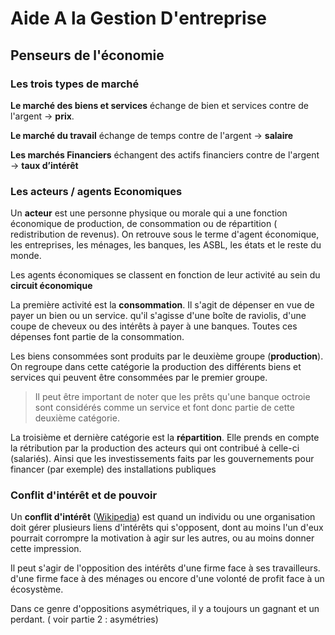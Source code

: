# Aide A la Gestion D'entreprise
## Penseurs de l'économie
### Les trois types de marché
**Le marché des biens et services** échange de bien et services contre de l'argent -> **prix**.

**Le marché du travail** échange de temps contre de l'argent -> **salaire**

**Les marchés Financiers** échangent des actifs financiers contre de l'argent -> **taux d’intérêt** 

### Les acteurs / agents Economiques

Un **acteur** est une personne physique ou morale qui a une fonction économique de production, de consommation ou de répartition ( redistribution de revenus). On retrouve sous le terme d'agent économique, les entreprises, les ménages, les banques, les ASBL, les états et le reste du monde.

Les agents économiques se classent en fonction de leur activité au sein du **circuit économique**

La première activité est la **consommation**. Il s'agit de dépenser en vue de payer un bien ou un service. qu'il s'agisse d'une boîte de raviolis, d'une coupe de cheveux ou des intérêts à payer à une banques. Toutes ces dépenses font partie de la consommation. 

Les biens consommées sont produits par le deuxième groupe (**production**). On regroupe dans cette catégorie la production des différents biens et services qui peuvent être consommées par le premier groupe.

> Il peut être important de noter que les prêts qu'une banque octroie sont considérés comme un service et font donc partie de cette deuxième catégorie.

La troisième et dernière catégorie est la **répartition**. Elle prends en compte la rétribution par la production des acteurs qui ont contribué à celle-ci (salariés). Ainsi que les investissements faits par les gouvernements pour financer (par exemple) des installations publiques 

### Conflit d'intérêt et de pouvoir

Un **conflit d'intérêt** ([Wikipedia](https://fr.wikipedia.org/wiki/Conflit_d%27int%C3%A9r%C3%AAts)) est quand un individu ou une organisation doit gérer plusieurs liens d'intérêts qui s'opposent, dont au moins l'un d'eux pourrait corrompre la motivation à agir sur les autres, ou au moins donner cette impression.

Il peut s'agir de l'opposition des intérêts d'une firme face à ses travailleurs. d'une firme face à des ménages ou encore d'une volonté de profit face à un écosystème.

Dans ce genre d'oppositions asymétriques, il y a toujours un gagnant et un perdant. ( voir partie 2 : asymétries)
